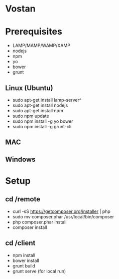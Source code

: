 Vostan 
======

# Prerequisites
+ LAMP/MAMP/WAMP/XAMP
+ nodejs
+ npm
+ yo
+ bower
+ grunt

## Linux (Ubuntu)
+ sudo apt-get install lamp-server^
+ sudo apt-get install nodejs
+ sudo apt-get install npm
+ sudo npm update
+ sudo npm install -g yo bower
+ sudo npm install -g grunt-cli

## MAC

## Windows

# Setup
## cd /remote
+ curl -sS https://getcomposer.org/installer | php
+ sudo mv composer.phar /usr/local/bin/composer
+ php composer.phar install
+ composer install

## cd /client
+ npm install
+ bower install
+ grunt build
+ grunt serve (for local run)



